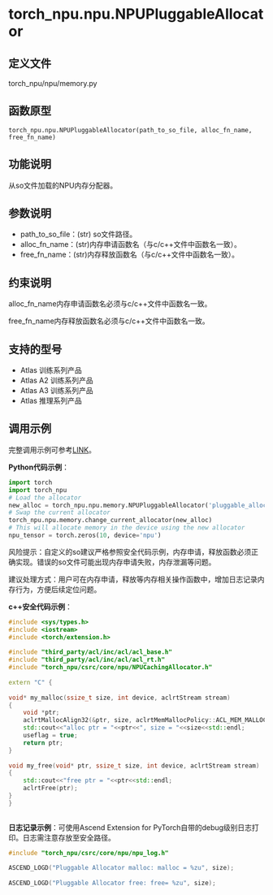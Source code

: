# torch_npu.npu.NPUPluggableAllocator

## 定义文件

torch_npu/npu/memory.py

## 函数原型

```
torch_npu.npu.NPUPluggableAllocator(path_to_so_file, alloc_fn_name, free_fn_name)
```

## 功能说明

从so文件加载的NPU内存分配器。

## 参数说明

- path_to_so_file：(str) so文件路径。
- alloc_fn_name：(str)内存申请函数名（与c/c++文件中函数名一致）。
- free_fn_name：(str)内存释放函数名（与c/c++文件中函数名一致）。

## 约束说明

alloc_fn_name内存申请函数名必须与c/c++文件中函数名一致。

free_fn_name内存释放函数名必须与c/c++文件中函数名一致。

## 支持的型号

- <term> Atlas 训练系列产品</term> 
- <term> Atlas A2 训练系列产品</term> 
- <term> Atlas A3 训练系列产品</term> 
- <term> Atlas 推理系列产品</term>

## 调用示例

完整调用示例可参考[LINK](https://gitee.com/ascend/pytorch/blob/v2.1.0-7.1.0/test/allocator/test_pluggable_allocator_extensions.py)。

**Python代码示例**：

```python
import torch
import torch_npu
# Load the allocator
new_alloc = torch_npu.npu.memory.NPUPluggableAllocator('pluggable_allocator_extensions.so', 'my_malloc', 'my_free')
# Swap the current allocator
torch_npu.npu.memory.change_current_allocator(new_alloc)
# This will allocate memory in the device using the new allocator
npu_tensor = torch.zeros(10, device='npu')
```

风险提示：自定义的so建议严格参照安全代码示例，内存申请，释放函数必须正确实现。错误的so文件可能出现内存申请失败，内存泄漏等问题。

建议处理方式：用户可在内存申请，释放等内存相关操作函数中，增加日志记录内存行为，方便后续定位问题。

**c++安全代码示例**：

```cpp
#include <sys/types.h>
#include <iostream>
#include <torch/extension.h>
 
#include "third_party/acl/inc/acl/acl_base.h"
#include "third_party/acl/inc/acl/acl_rt.h"
#include "torch_npu/csrc/core/npu/NPUCachingAllocator.h"
 
extern "C" {
 
void* my_malloc(ssize_t size, int device, aclrtStream stream)
{
    void *ptr;
    aclrtMallocAlign32(&ptr, size, aclrtMemMallocPolicy::ACL_MEM_MALLOC_HUGE_FIRST);
    std::cout<<"alloc ptr = "<<ptr<<", size = "<<size<<std::endl;
    useflag = true;
    return ptr;
}
 
void my_free(void* ptr, ssize_t size, int device, aclrtStream stream)
{
    std::cout<<"free ptr = "<<ptr<<std::endl;
    aclrtFree(ptr);
}
}
 
```

**日志记录示例**：可使用Ascend Extension for PyTorch自带的debug级别日志打印。日志需注意存放至安全路径。

```cpp
#include "torch_npu/csrc/core/npu/npu_log.h"
 
ASCEND_LOGD("Pluggable Allocator malloc: malloc = %zu", size);
 
ASCEND_LOGD("Pluggable Allocator free: free= %zu", size);
```

